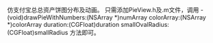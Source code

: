 仿支付宝总总资产饼图分布及动画。
只需添加PieView.h及.m文件，调用
-(void)drawPieWithNumbers:(NSArray *)numArray colorArray:(NSArray *)colorArray duration:(CGFloat)duration smallOvalRadius:(CGFloat)smallRadius
方法即可。
